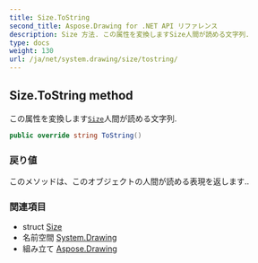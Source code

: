 ```yaml
---
title: Size.ToString
second_title: Aspose.Drawing for .NET API リファレンス
description: Size 方法. この属性を変換しますSize人間が読める文字列.
type: docs
weight: 130
url: /ja/net/system.drawing/size/tostring/
---
```

## Size.ToString method

この属性を変換します[`Size`](../)人間が読める文字列.

```csharp
public override string ToString()
```

### 戻り値

このメソッドは、このオブジェクトの人間が読める表現を返します..

### 関連項目

* struct [Size](../)
* 名前空間 [System.Drawing](../../size/)
* 組み立て [Aspose.Drawing](../../../)



